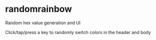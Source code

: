 # randomrainbow
Random hex value generation and UI

Click/tap/press a key to randomly switch colors in the header and body
